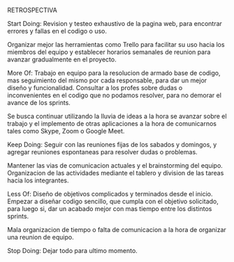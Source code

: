 RETROSPECTIVA

Start Doing: Revision y testeo exhaustivo de la pagina web, para encontrar errores y fallas en el codigo o uso.

Organizar mejor las herramientas como Trello para facilitar su uso hacia los miembros del equipo y establecer horarios semanales de reunion para avanzar gradualmente en el proyecto.

More Of: Trabajo en equipo para la resolucion de armado base de codigo, mas seguimiento del mismo por cada responsable, para dar un mejor diseño y funcionalidad.
Consultar a los profes sobre dudas o inconvenientes en el codigo que no podamos resolver, para no demorar el avance de los sprints.

Se busca continuar utilizando la lluvia de ideas a la hora se avanzar sobre el trabajo y el implemento de otras aplicaciones a la hora de comunicarnos tales como Skype, Zoom o Google Meet. 

Keep Doing: Seguir con las reuniones fijas de los sabados y domingos, y agregar reuniones espontaneas para resolver dudas o problemas.

Mantener las vias de comunicacion actuales y el brainstorming del equipo. Organizacion de las actividades mediante el tablero y division de las tareas hacia los integrantes. 

Less Of: Diseño de objetivos complicados y terminados desde el inicio. Empezar a diseñar codigo sencillo, que cumpla con el objetivo solicitado, para luego si, dar un acabado mejor con mas tiempo entre los distintos sprints.

Mala organizacion de tiempo o falta de comunicacion a la hora de organizar una reunion de equipo.

Stop Doing: Dejar todo para ultimo momento.